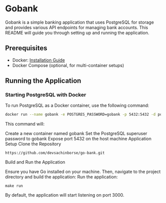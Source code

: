 # Gobank

Gobank is a simple banking application that uses PostgreSQL for storage and provides various API endpoints for managing bank accounts. This README will guide you through setting up and running the application.

## Prerequisites

- Docker: [Installation Guide](https://docs.docker.com/get-docker/)
- Docker Compose (optional, for multi-container setups)

## Running the Application

### Starting PostgreSQL with Docker

To run PostgreSQL as a Docker container, use the following command:

```sh
docker run --name gobank -e POSTGRES_PASSWORD=gobank -p 5432:5432 -d postgres:latest
```
This command will:

Create a new container named gobank
Set the PostgreSQL superuser password to gobank
Expose port 5432 on the host machine
Application Setup
Clone the Repository

```
https://github.com/devsachinborse/go-bank.git
```
Build and Run the Application

Ensure you have Go installed on your machine. Then, navigate to the project directory and build the application:
Run the application:
```
make run
```
By default, the application will start listening on port 3000.


